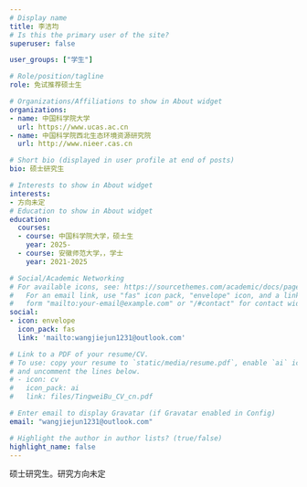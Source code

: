 ```yaml
---
# Display name
title: 李洁均
# Is this the primary user of the site?
superuser: false

user_groups: ["学生"]

# Role/position/tagline
role: 免试推荐硕士生

# Organizations/Affiliations to show in About widget
organizations:
- name: 中国科学院大学
  url: https://www.ucas.ac.cn
- name: 中国科学院西北生态环境资源研究院
  url: http://www.nieer.cas.cn

# Short bio (displayed in user profile at end of posts)
bio: 硕士研究生

# Interests to show in About widget
interests:
- 方向未定
# Education to show in About widget
education:
  courses:
  - course: 中国科学院大学，硕士生
    year: 2025-
  - course: 安徽师范大学，，学士
    year: 2021-2025

# Social/Academic Networking
# For available icons, see: https://sourcethemes.com/academic/docs/page-builder/#icons
#   For an email link, use "fas" icon pack, "envelope" icon, and a link in the
#   form "mailto:your-email@example.com" or "/#contact" for contact widget.
social:
- icon: envelope
  icon_pack: fas
  link: 'mailto:wangjiejun1231@outlook.com'

# Link to a PDF of your resume/CV.
# To use: copy your resume to `static/media/resume.pdf`, enable `ai` icons in `params.toml`,
# and uncomment the lines below.
# - icon: cv
#   icon_pack: ai
#   link: files/TingweiBu_CV_cn.pdf

# Enter email to display Gravatar (if Gravatar enabled in Config)
email: "wangjiejun1231@outlook.com"

# Highlight the author in author lists? (true/false)
highlight_name: false
---
```

硕士研究生。研究方向未定
